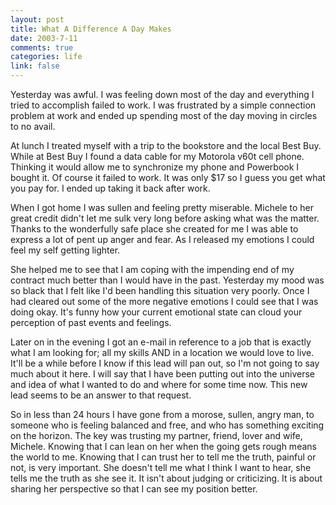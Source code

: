 ```yaml
--- 
layout: post
title: What A Difference A Day Makes
date: 2003-7-11
comments: true
categories: life
link: false
---
```

Yesterday was awful. I was feeling down most of the day and everything I tried to accomplish failed to work. I was frustrated by a simple connection problem at work and ended up spending most of the day moving in circles to no avail.

At lunch I treated myself with a trip to the bookstore and the local Best Buy. While at Best Buy I found a data cable for my Motorola v60t cell phone. Thinking it would allow me to synchronize my phone and Powerbook I bought it. Of course it failed to work. It was only $17 so I guess you get what you pay for. I ended up taking it back after work.

When I got home I was sullen and feeling pretty miserable. Michele to her great credit didn't let me sulk very long before asking what was the matter. Thanks to  the wonderfully safe place she created for me I was able to express a lot of pent up anger and fear.  As I released my emotions I could feel my self getting lighter.

She helped me to see that I am coping with the impending end of my contract much better than I would have in the past. Yesterday my mood was so black that I felt like I'd been handling this situation very poorly. Once I had cleared out some of the more negative emotions I could see that I was doing okay. It's funny how your current emotional state can cloud your perception of past events and feelings.

Later on in the evening I got an e-mail in reference to a job that is exactly what I am looking for; all my skills AND in a location we would love to live. It'll be a while before I know if this lead will pan out, so I'm not going to say much about it here. I will say that I have been putting out into the universe and idea of what I wanted to do and where for some time now. This new lead seems to be an answer to that request.

So in less than 24 hours I have gone from a morose, sullen, angry man, to someone who is feeling balanced and free, and who has something exciting on the horizon. The key was trusting my partner, friend, lover and wife, Michele. Knowing that I can lean on her when the going gets rough means the world to me. Knowing that I can trust her to tell me the truth, painful or not, is very important. She doesn't tell me what I think I want to hear, she tells me the truth as she see it. It isn't about judging or criticizing. It is about sharing her perspective so that I can see my position better.
